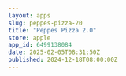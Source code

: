 ```yaml
---
layout: apps
slug: peppes-pizza-20
title: "Peppes Pizza 2.0"
store: apple
app_id: 6499138084
date: 2025-02-05T08:31:50Z
published: 2024-12-18T08:00:00Z
---
```

